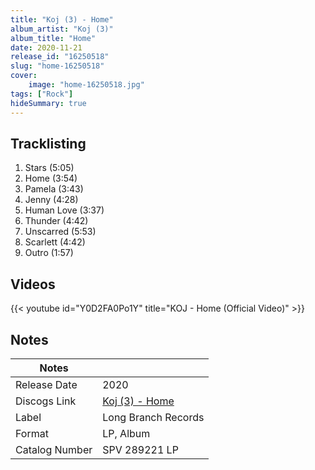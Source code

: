 ```yaml
---
title: "Koj (3) - Home"
album_artist: "Koj (3)"
album_title: "Home"
date: 2020-11-21
release_id: "16250518"
slug: "home-16250518"
cover:
    image: "home-16250518.jpg"
tags: ["Rock"]
hideSummary: true
---
```


## Tracklisting
1. Stars (5:05)
2. Home (3:54)
3. Pamela (3:43)
4. Jenny (4:28)
5. Human Love (3:37)
6. Thunder (4:42)
7. Unscarred (5:53)
8. Scarlett (4:42)
9. Outro (1:57)

## Videos
{{< youtube id="Y0D2FA0Po1Y" title="KOJ - Home (Official Video)" >}}

## Notes

| Notes          |             |
| ---------------| ----------- |
| Release Date   | 2020 |
| Discogs Link   | [Koj (3) - Home](https://www.discogs.com/release/16250518) |
| Label          | Long Branch Records |
| Format         | LP, Album |
| Catalog Number | SPV 289221 LP |

